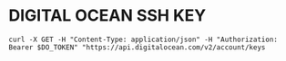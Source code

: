 DIGITAL OCEAN SSH KEY
========


```
curl -X GET -H "Content-Type: application/json" -H "Authorization: Bearer $DO_TOKEN" "https://api.digitalocean.com/v2/account/keys
```
